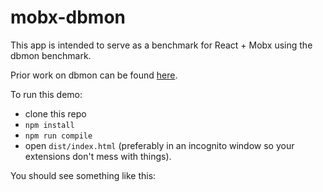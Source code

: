 # mobx-dbmon

This app is intended to serve as a benchmark for React + Mobx using the dbmon benchmark.

Prior work on dbmon can be found [here](https://github.com/mathieuancelin/js-repaint-perfs).

To run this demo:

- clone this repo
- `npm install`
- `npm run compile`
- open `dist/index.html` (preferably in an incognito window so your extensions don't mess with things).


You should see something like this:

